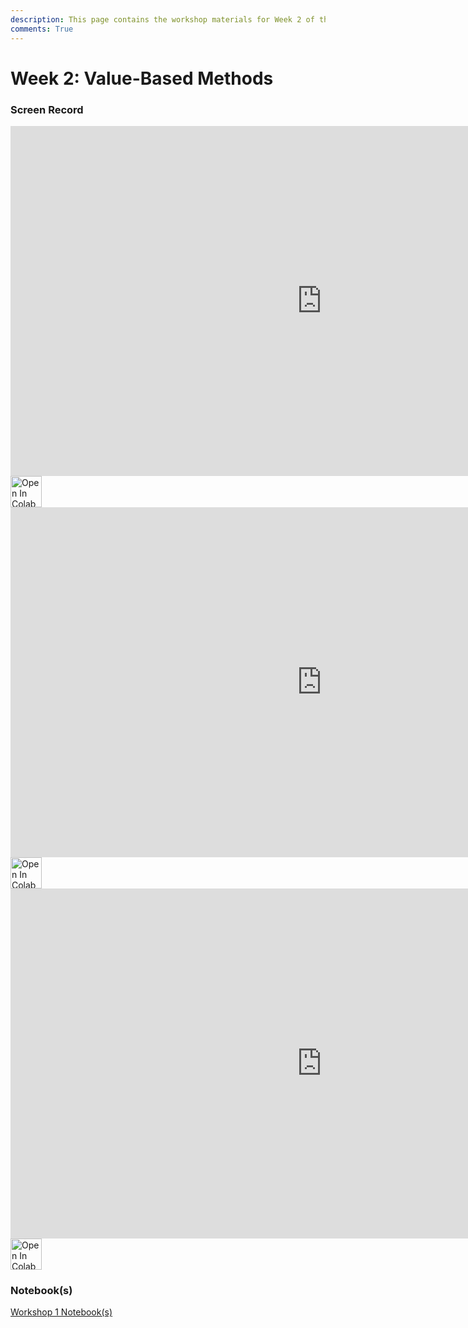 ```yaml
---
description: This page contains the workshop materials for Week 2 of the Deep Reinforcement Learning course. You can find links to the workshop recordings and notebooks.
comments: True
---
```


# Week 2: Value-Based Methods

### Screen Record

<iframe width="996" height="560" src="https://www.youtube.com/embed/ihGqZmwKuSk" title="YouTube video player" frameborder="0" allow="accelerometer; autoplay; clipboard-write; encrypted-media; gyroscope; picture-in-picture; web-share" referrerpolicy="strict-origin-when-cross-origin" allowfullscreen></iframe>

<a href="https://colab.research.google.com/github/DeepRLCourse/Workshop-2-Material/blob/main/1-solving-mdp-using-dynamic-programming.ipynb" target="_blank">
  <img src="https://colab.research.google.com/assets/colab-badge.svg" alt="Open In Colab" style="height: 50px; cursor: pointer; display: inline-block;">
</a>

<iframe width="996" height="560" src="https://www.youtube.com/embed/f0fJO2qBfSI" title="YouTube video player" frameborder="0" allow="accelerometer; autoplay; clipboard-write; encrypted-media; gyroscope; picture-in-picture; web-share" referrerpolicy="strict-origin-when-cross-origin" allowfullscreen></iframe>

<a href="https://colab.research.google.com/github/DeepRLCourse/Workshop-2-Material/blob/main/2-solving-mdp-using-monte-carlo-methods.ipynb" target="_blank">
  <img src="https://colab.research.google.com/assets/colab-badge.svg" alt="Open In Colab" style="height: 50px; cursor: pointer; display: inline-block;">
</a>

<iframe width="996" height="560" src="https://www.youtube.com/embed/4H7nM4X3mm0" title="YouTube video player" frameborder="0" allow="accelerometer; autoplay; clipboard-write; encrypted-media; gyroscope; picture-in-picture; web-share" referrerpolicy="strict-origin-when-cross-origin" allowfullscreen></iframe>

<a href="https://colab.research.google.com/github/DeepRLCourse/Workshop-2-Material/blob/main/3-solving-mdp-using-td-learning.ipynb" target="_blank">
  <img src="https://colab.research.google.com/assets/colab-badge.svg" alt="Open In Colab" style="height: 50px; cursor: pointer; display: inline-block;">
</a>

### Notebook(s)

<div style="display: flex; align-items: center; flex-wrap: wrap;">
  <a href="https://github.com/DeepRLCourse/Workshop-2-Material" target="_blank" class="md-button" style="height: 50px; margin-bottom: 10px; margin-right: 10px;">Workshop 1 Notebook(s)</a>
</div>